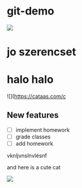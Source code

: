# git-demo


![](https://cataas.com/c)

# jo szerencset

# halo halo

![](<https://cataas.com/c>

## New features

- [ ] implement homework
- [ ] grade classes
- [ ] add homework

vknljvnslnvlésnf

and here is a cute cat

![](https://cataas.com/c)
